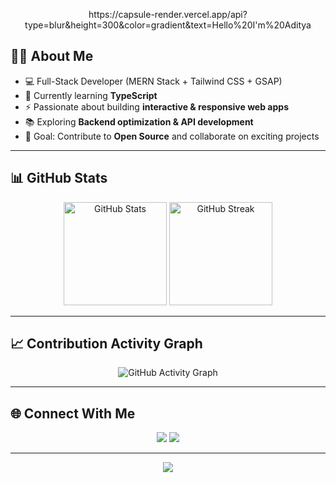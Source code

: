 <p align="center">
https://capsule-render.vercel.app/api?type=blur&height=300&color=gradient&text=Hello%20I'm%20Aditya
</p>

## 👨‍💻 About Me
- 💻 Full-Stack Developer (MERN Stack + Tailwind CSS + GSAP)
- 🧠 Currently learning **TypeScript**
- ⚡ Passionate about building **interactive & responsive web apps**
- 📚 Exploring **Backend optimization & API development**
- 🎯 Goal: Contribute to **Open Source** and collaborate on exciting projects

---

## 📊 GitHub Stats

<p align="center">
  <img src="https://github-readme-stats.vercel.app/api?username=Aditya-ui7998&show_icons=true&theme=tokyonight" alt="GitHub Stats" height="165" />
  <img src="https://streak-stats.demolab.com?user=Aditya-ui7998&theme=tokyonight&hide_border=true" alt="GitHub Streak" height="165" />
</p>

---

## 📈 Contribution Activity Graph

<p align="center">
  <img src="https://github-readme-activity-graph.vercel.app/graph?username=Aditya-ui7998&theme=react-dark" alt="GitHub Activity Graph" />
</p>

---

## 🌐 Connect With Me
<p align="center">
  <a href="https://linkedin.com/in/https://www.linkedin.com/in/aditya-kashyap-821902273/" target="_blank"><img src="https://img.shields.io/badge/LinkedIn-%230077B5.svg?logo=linkedin&logoColor=white"/></a>
  <a href="mailto:kashyapadi2004@gmail.com"><img src="https://img.shields.io/badge/Email-D14836?logo=gmail&logoColor=white"/></a>
</p>

---

<p align="center">
  <img src="https://capsule-render.vercel.app/api?type=waving&color=7F7FD5,86A8E7,91EAE4&height=120&section=footer"/>
</p>
